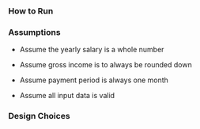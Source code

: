 ### **How to Run**



### **Assumptions**

* Assume the yearly salary is a whole number

* Assume gross income is to always be rounded down

* Assume payment period is always one month

* Assume all input data is valid

### **Design Choices**

